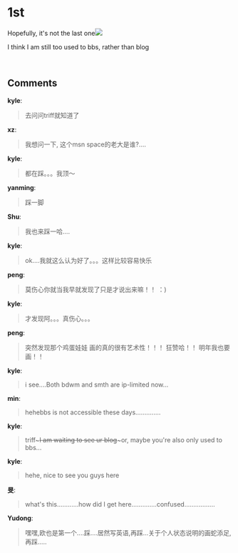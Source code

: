 # 1st

<div id="msgcns!B37A52AAF181A958!126" class="bvMsg"><p>Hopefully, it's not the last one<img src="http://spaces.msn.com/mmm2005-01-24_16.34/RTE/emoticons/smile_wink.gif" /></p> <p>I think I am still too used to bbs, rather than blog</p> <p> </p></div>

## Comments

**kyle**:
> 去问问triff就知道了

**xz**:
> 我想问一下, 这个msn space的老大是谁?....

**kyle**:
> 都在踩。。。我顶～

**yanming**:
> 踩一脚

**Shu**:
> 我也来踩一哈....

**kyle**:
> ok....我就这么认为好了。。。这样比较容易快乐

**peng**:
> 莫伤心你就当我早就发现了只是才说出来嘛！！  ：)

**kyle**:
> 才发现阿。。。真伤心。。。

**peng**:
> 突然发现那个鸡蛋娃娃 画的真的很有艺术性！！！    狂赞哈！！  明年我也要画！！

**kyle**:
> i see....Both bdwm and smth are ip-limited now...

**min**:
> hehebbs is not accessible these days..............

**kyle**:
> triff~~~I am waiting to see ur blog~~~or, maybe you\'re also only used to bbs...

**kyle**:
> hehe, nice to see you guys here

**旻**:
> what\'s this............how did I get here..............confused.................

**Yudong**:
> 嘿嘿,欧也是第一个....踩....居然写英语,再踩...关于个人状态说明的画蛇添足,再踩.....

